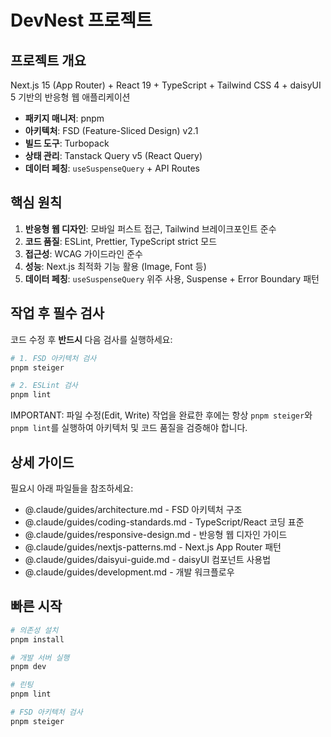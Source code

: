 # DevNest 프로젝트

## 프로젝트 개요

Next.js 15 (App Router) + React 19 + TypeScript + Tailwind CSS 4 + daisyUI 5 기반의 반응형 웹 애플리케이션

- **패키지 매니저**: pnpm
- **아키텍처**: FSD (Feature-Sliced Design) v2.1
- **빌드 도구**: Turbopack
- **상태 관리**: Tanstack Query v5 (React Query)
- **데이터 페칭**: `useSuspenseQuery` + API Routes

## 핵심 원칙

1. **반응형 웹 디자인**: 모바일 퍼스트 접근, Tailwind 브레이크포인트 준수
2. **코드 품질**: ESLint, Prettier, TypeScript strict 모드
3. **접근성**: WCAG 가이드라인 준수
4. **성능**: Next.js 최적화 기능 활용 (Image, Font 등)
5. **데이터 페칭**: `useSuspenseQuery` 위주 사용, Suspense + Error Boundary 패턴

## 작업 후 필수 검사

코드 수정 후 **반드시** 다음 검사를 실행하세요:

```bash
# 1. FSD 아키텍처 검사
pnpm steiger

# 2. ESLint 검사
pnpm lint
```

IMPORTANT: 파일 수정(Edit, Write) 작업을 완료한 후에는 항상 `pnpm steiger`와 `pnpm lint`를 실행하여 아키텍처 및 코드 품질을 검증해야 합니다.

## 상세 가이드

필요시 아래 파일들을 참조하세요:

- @.claude/guides/architecture.md - FSD 아키텍처 구조
- @.claude/guides/coding-standards.md - TypeScript/React 코딩 표준
- @.claude/guides/responsive-design.md - 반응형 웹 디자인 가이드
- @.claude/guides/nextjs-patterns.md - Next.js App Router 패턴
- @.claude/guides/daisyui-guide.md - daisyUI 컴포넌트 사용법
- @.claude/guides/development.md - 개발 워크플로우

## 빠른 시작

```bash
# 의존성 설치
pnpm install

# 개발 서버 실행
pnpm dev

# 린팅
pnpm lint

# FSD 아키텍처 검사
pnpm steiger
```
